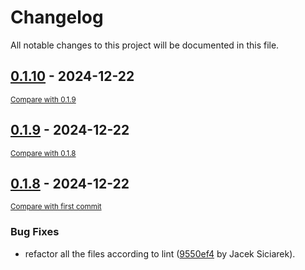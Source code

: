 # Changelog

All notable changes to this project will be documented in this file.

<!-- insertion marker -->
## [0.1.10](https://github.com/siciarek/lgca/releases/tag/0.1.10) - 2024-12-22

<small>[Compare with 0.1.9](https://github.com/siciarek/lgca/compare/0.1.9...0.1.10)</small>

## [0.1.9](https://github.com/siciarek/lgca/releases/tag/0.1.9) - 2024-12-22

<small>[Compare with 0.1.8](https://github.com/siciarek/lgca/compare/0.1.8...0.1.9)</small>

## [0.1.8](https://github.com/siciarek/lgca/releases/tag/0.1.8) - 2024-12-22

<small>[Compare with first commit](https://github.com/siciarek/lgca/compare/dc97d553495089fbe14ea836e2008177ec851658...0.1.8)</small>

### Bug Fixes

- refactor all the files according to lint ([9550ef4](https://github.com/siciarek/lgca/commit/9550ef412cf72099f2943b2142863f19d22562a3) by Jacek Siciarek).
